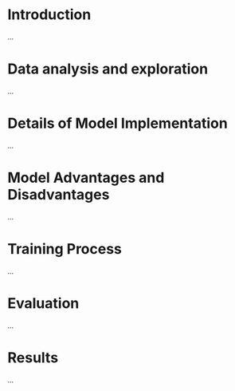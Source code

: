 # Introduction
...
# Data analysis and exploration
...
# Details of Model Implementation
...
# Model Advantages and Disadvantages
...
# Training Process
...
# Evaluation
...
# Results
...
